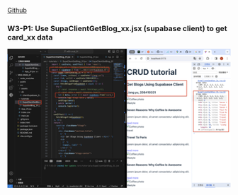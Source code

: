 [Github](https://github.com/liangyu9103/1122-wp2-2N_31.git)

### W3-P1: Use SupaClientGetBlog_xx.jsx (supabase client) to get card_xx data

![](w3-p1.png)

```

```
